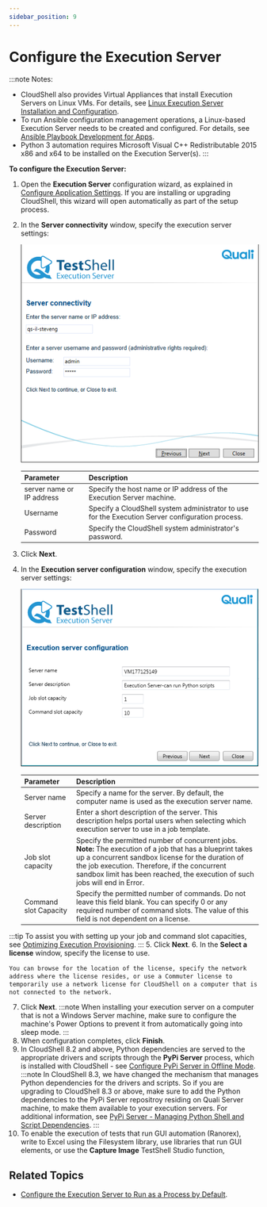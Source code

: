 ```yaml
---
sidebar_position: 9
---
```


# Configure the Execution Server

:::note Notes:
- CloudShell also provides Virtual Appliances that install Execution Servers on Linux VMs. For details, see [Linux Execution Server Installation and Configuration](https://help.quali.com/Online%20Help/0.0/Portal/Content/Linux/Linux.htm).
- To run Ansible configuration management operations, a Linux-based Execution Server needs to be created and configured. For details, see [Ansible Playbook Development for Apps](https://help.quali.com/Online%20Help/0.0/Portal/Content/DevGuide/Config-Mng/Ansible.htm).
- Python 3 automation requires Microsoft Visual C++ Redistributable 2015 x86 and x64 to be installed on the Execution Server(s).
:::

**To configure the Execution Server:**

1. Open the **Execution Server** configuration wizard, as explained in [Configure Application Settings](https://help.quali.com/Online%20Help/0.0/Portal/Content/IG/Configure%20CloudShell%20Products/cfg-app-stgs.htm). If you are installing or upgrading CloudShell, this wizard will open automatically as part of the setup process.
2. In the **Server connectivity** window, specify the execution server settings:
    
    ![](/Images/IG2/Execution-Server-Connectivity.png)
    
    | Parameter | Description |
    | --- | --- |
    | server name or IP address | Specify the host name or IP address of the Execution Server machine. |
    | Username | Specify a CloudShell system administrator to use for the Execution Server configuration process. |
    | Password | Specify the CloudShell system administrator's password. |
    
3. Click **Next**.
4. In the **Execution server configuration** window, specify the execution server settings:
    
    ![](/Images/IG2/Check-for-CloudShell-required_34.png)
    
    | Parameter           | Description |
    |---------------------|-------------|
    | Server name         | Specify a name for the server. By default, the computer name is used as the execution server name. |
    | Server description  | Enter a short description of the server. This description helps portal users when selecting which execution server to use in a job template. |
    | Job slot capacity   | Specify the permitted number of concurrent jobs.<br/>**Note:** The execution of a job that has a blueprint takes up a concurrent sandbox license for the duration of the job execution. Therefore, if the concurrent sandbox limit has been reached, the execution of such jobs will end in Error. |
    | Command slot Capacity | Specify the permitted number of commands. Do not leave this field blank. You can specify 0 or any required number of command slots. The value of this field is not dependent on a license. |
:::tip
To assist you with setting up your job and command slot capacities, see [Optimizing Execution Provisioning](https://help.quali.com/Online%20Help/0.0/Portal/Content/Admn/Tst-n-Cmd-Exc-Optmz.htm). 
:::
5. Click **Next**.
6. In the **Select a license** window, specify the license to use.
    
    You can browse for the location of the license, specify the network address where the license resides, or use a Commuter license to temporarily use a network license for CloudShell on a computer that is not connected to the network.
    
7. Click **Next**.
:::note
When installing your execution server on a computer that is not a Windows Server machine, make sure to configure the machine's Power Options to prevent it from automatically going into sleep mode.
:::
9. When configuration completes, click **Finish**.
10. In CloudShell 8.2 and above, Python dependencies are served to the appropriate drivers and scripts through the **PyPi Server** process, which is installed with CloudShell - see [Configure PyPi Server in Offline Mode](https://help.quali.com/Online%20Help/0.0/Portal/Content/IG/Configure%20CloudShell%20Products/cfg-PyPi-Srv.htm).
    :::note
    In CloudShell 8.3, we have changed the mechanism that manages Python dependencies for the drivers and scripts. So if you are upgrading to CloudShell 8.3 or above, make sure to add the Python dependencies to the PyPi Server repositroy residing on Quali Server machine, to make them available to your execution servers. For additional information, see [PyPi Server - Managing Python Shell and Script Dependencies](../../../admin/cloudshell-execution-server-configurations/setting-up-python-virtual-environments/pypi-server-managing-python-shell-and-script-dependencies.md).
    :::
11. To enable the execution of tests that run GUI automation (Ranorex), write to Excel using the Filesystem library, use libraries that run GUI elements, or use the **Capture Image** TestShell Studio function,

## Related Topics

- [Configure the Execution Server to Run as a Process by Default](https://help.quali.com/Online%20Help/0.0/Portal/Content/IG/Configure%20CloudShell%20Products/cfg-ts-exec-srver-prcs.htm).